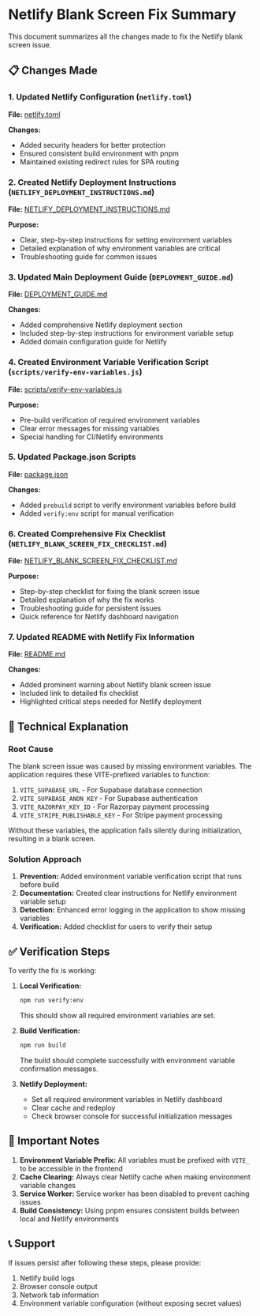 # Netlify Blank Screen Fix Summary

This document summarizes all the changes made to fix the Netlify blank screen issue.

## 📋 Changes Made

### 1. Updated Netlify Configuration (`netlify.toml`)

**File:** [netlify.toml](file:///c%3A/Users/vinay/carrental/azure-drive-hub/netlify.toml)

**Changes:**

- Added security headers for better protection
- Ensured consistent build environment with pnpm
- Maintained existing redirect rules for SPA routing

### 2. Created Netlify Deployment Instructions (`NETLIFY_DEPLOYMENT_INSTRUCTIONS.md`)

**File:** [NETLIFY_DEPLOYMENT_INSTRUCTIONS.md](file:///c%3A/Users/vinay/carrental/azure-drive-hub/NETLIFY_DEPLOYMENT_INSTRUCTIONS.md)

**Purpose:**

- Clear, step-by-step instructions for setting environment variables
- Detailed explanation of why environment variables are critical
- Troubleshooting guide for common issues

### 3. Updated Main Deployment Guide (`DEPLOYMENT_GUIDE.md`)

**File:** [DEPLOYMENT_GUIDE.md](file:///c%3A/Users/vinay/carrental/azure-drive-hub/DEPLOYMENT_GUIDE.md)

**Changes:**

- Added comprehensive Netlify deployment section
- Included step-by-step instructions for environment variable setup
- Added domain configuration guide for Netlify

### 4. Created Environment Variable Verification Script (`scripts/verify-env-variables.js`)

**File:** [scripts/verify-env-variables.js](file:///c%3A/Users/vinay/carrental/azure-drive-hub/scripts/verify-env-variables.js)

**Purpose:**

- Pre-build verification of required environment variables
- Clear error messages for missing variables
- Special handling for CI/Netlify environments

### 5. Updated Package.json Scripts

**File:** [package.json](file:///c%3A/Users/vinay/carrental/azure-drive-hub/package.json)

**Changes:**

- Added `prebuild` script to verify environment variables before build
- Added `verify:env` script for manual verification

### 6. Created Comprehensive Fix Checklist (`NETLIFY_BLANK_SCREEN_FIX_CHECKLIST.md`)

**File:** [NETLIFY_BLANK_SCREEN_FIX_CHECKLIST.md](file:///c%3A/Users/vinay/carrental/azure-drive-hub/NETLIFY_BLANK_SCREEN_FIX_CHECKLIST.md)

**Purpose:**

- Step-by-step checklist for fixing the blank screen issue
- Detailed explanation of why the fix works
- Troubleshooting guide for persistent issues
- Quick reference for Netlify dashboard navigation

### 7. Updated README with Netlify Fix Information

**File:** [README.md](file:///c%3A/Users/vinay/carrental/azure-drive-hub/README.md)

**Changes:**

- Added prominent warning about Netlify blank screen issue
- Included link to detailed fix checklist
- Highlighted critical steps needed for Netlify deployment

## 🔧 Technical Explanation

### Root Cause

The blank screen issue was caused by missing environment variables. The application requires these VITE-prefixed variables to function:

1. `VITE_SUPABASE_URL` - For Supabase database connection
2. `VITE_SUPABASE_ANON_KEY` - For Supabase authentication
3. `VITE_RAZORPAY_KEY_ID` - For Razorpay payment processing
4. `VITE_STRIPE_PUBLISHABLE_KEY` - For Stripe payment processing

Without these variables, the application fails silently during initialization, resulting in a blank screen.

### Solution Approach

1. **Prevention:** Added environment variable verification script that runs before build
2. **Documentation:** Created clear instructions for Netlify environment variable setup
3. **Detection:** Enhanced error logging in the application to show missing variables
4. **Verification:** Added checklist for users to verify their setup

## ✅ Verification Steps

To verify the fix is working:

1. **Local Verification:**

   ```bash
   npm run verify:env
   ```

   This should show all required environment variables are set.

2. **Build Verification:**

   ```bash
   npm run build
   ```

   The build should complete successfully with environment variable confirmation messages.

3. **Netlify Deployment:**
   - Set all required environment variables in Netlify dashboard
   - Clear cache and redeploy
   - Check browser console for successful initialization messages

## 🚨 Important Notes

1. **Environment Variable Prefix:** All variables must be prefixed with `VITE_` to be accessible in the frontend
2. **Cache Clearing:** Always clear Netlify cache when making environment variable changes
3. **Service Worker:** Service worker has been disabled to prevent caching issues
4. **Build Consistency:** Using pnpm ensures consistent builds between local and Netlify environments

## 📞 Support

If issues persist after following these steps, please provide:

1. Netlify build logs
2. Browser console output
3. Network tab information
4. Environment variable configuration (without exposing secret values)
